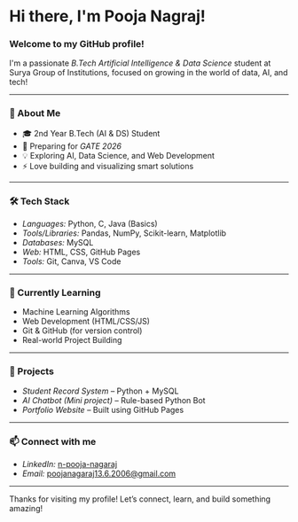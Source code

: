 
# Hi there, I'm Pooja Nagraj!

### Welcome to my GitHub profile!

I'm a passionate *B.Tech Artificial Intelligence & Data Science* student at Surya Group of Institutions, focused on growing in the world of data, AI, and tech!

---

### 🚀 About Me
- 🎓 2nd Year B.Tech (AI & DS) Student  
- 🎯 Preparing for *GATE 2026*  
- 💡 Exploring AI, Data Science, and Web Development  
- ⚡ Love building and visualizing smart solutions  

---

### 🛠 Tech Stack
- *Languages:* Python, C, Java (Basics)  
- *Tools/Libraries:* Pandas, NumPy, Scikit-learn, Matplotlib  
- *Databases:* MySQL  
- *Web:* HTML, CSS, GitHub Pages  
- *Tools:* Git, Canva, VS Code  

---

### 🌱 Currently Learning
- Machine Learning Algorithms  
- Web Development (HTML/CSS/JS)  
- Git & GitHub (for version control)  
- Real-world Project Building  

---

### 💼 Projects
- *Student Record System* – Python + MySQL  
- *AI Chatbot (Mini project)* – Rule-based Python Bot  
- *Portfolio Website* – Built using GitHub Pages  

---

### 📫 Connect with me
- *LinkedIn:* [n-pooja-nagaraj](https://www.linkedin.com/in/n-pooja-nagaraj-5a42902a5)  
- *Email:* [poojanagaraj13.6.2006@gmail.com](mailto:poojanagaraj13.6.2006@gmail.com)

---

Thanks for visiting my profile! Let’s connect, learn, and build something amazing!
